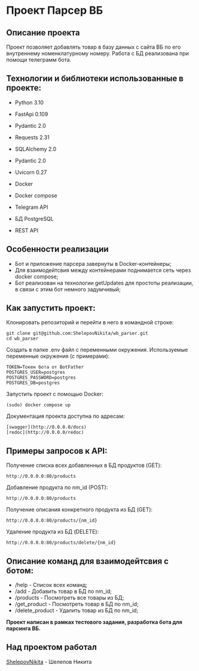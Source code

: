 # Проект Парсер ВБ
## Описание проекта

Проект позволяет добавлять товар в базу данных с сайта ВБ по его внутреннему номенклатурному номеру. Работа с БД реализована при помощи телеграмм бота.


## Технологии и библиотеки использованные в проекте:
* Python 3.10
* FastApi 0.109
* Pydantic 2.0
* Requests 2.31
* SQLAlchemy 2.0
* Pydantic 2.0
* Uvicorn 0.27

* Docker
* Docker compose
* Telegram API
* БД PostgreSQL
* REST API

## Особенности реализации

- Бот и приложение парсера завернуты в Docker-контейнеры;
- Для взаимодейтсвия между контейнерами поднимается сеть через docker compose;
- Бот реализован на технологии getUpdates для простоты реализации, в связи с этим бот немного задумчивый;

## Как запустить проект:

Клонировать репозиторий и перейти в него в командной строке:

    git clone git@github.com:ShelepovNikita/wb_parser.git
    cd wb_parser


Cоздать в папке .env файл с переменными окружения.
Используемые переменные окружения (с примерами):

    TOKEN=Токен бота от BotFather
    POSTGRES_USER=postgres
    POSTGRES_PASSWORD=postgres
    POSTGRES_DB=postgres

Запустить проект с помощью Docker:

    (sudo) docker compose up

Документация проекта доступна по адресам:

    [swagger](http://0.0.0.0/docs)
    [redoc](http://0.0.0.0/redoc)

## Примеры запросов к API:

Получение списка всех добавленных в БД продуктов (GET):

    http://0.0.0.0:80/products

Добавление продукта по nm_id (POST):

    http://0.0.0.0:80/products

Получение описания конкретного продукта из БД (GET):

    http://0.0.0.0:80/products/{nm_id}

Удаление продукта из БД (DELETE):

    http://0.0.0.0:80/products/delete/{nm_id}


## Описание команд для взаимодейтсвия с ботом:

- /help - Список всех команд;
- /add - Добавить товар в БД по nm_id;
- /products - Посмотреть все товары из БД;
- /get_product - Посмотреть товар в БД по nm_id;
- /delete_product - Удалить товар из БД по nm_id;

**Проект написан в рамках тестового задания, разработка бота для парсинга ВБ.**


## Над проектом работал

[ShelepovNikita](https://github.com/ShelepovNikita) - Шелепов Никита
